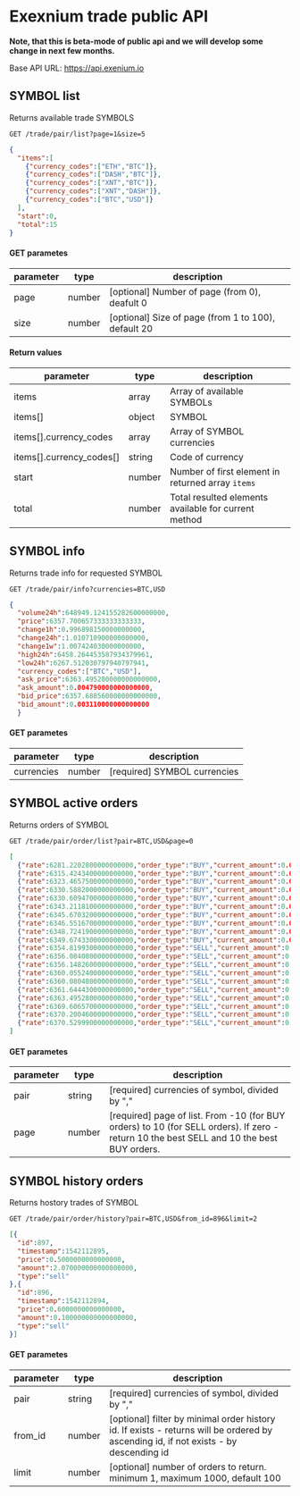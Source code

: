 # Exexnium trade public API

**Note, that this is beta-mode of public api and we will develop some change in next few months.**

Base API URL: 
https://api.exenium.io


## SYMBOL list

Returns available trade SYMBOLS

```
GET /trade/pair/list?page=1&size=5
```

```json
{
  "items":[
    {"currency_codes":["ETH","BTC"]},
    {"currency_codes":["DASH","BTC"]},
    {"currency_codes":["XNT","BTC"]},
    {"currency_codes":["XNT","DASH"]},
    {"currency_codes":["BTC","USD"]}
  ],
  "start":0,
  "total":15
}
```

#### GET parametes

 parameter | type | description
--- |--- | ---
 page | number | [optional] Number of page (from 0), deafult 0 
 size | number | [optional] Size of page (from 1 to 100), default 20

#### Return values

 parameter | type | description
--- |--- | ---
 items | array | Array of available SYMBOLs
 items[] | object | SYMBOL
 items[].currency_codes | array | Array of SYMBOL currencies
 items[].currency_codes[] | string | Code of currency
 start | number | Number of first element in returned array `items`
 total | number | Total resulted elements available for current method
 

## SYMBOL info

Returns trade info for requested SYMBOL

```
GET /trade/pair/info?currencies=BTC,USD
```

```json
{
  "volume24h":648949.124155282600000000,
  "price":6357.700657333333333333,
  "change1h":0.996898150000000000,
  "change24h":1.010710900000000000,
  "change1w":1.007424030000000000,
  "high24h":6458.264453587934379961,
  "low24h":6267.512030797940797941,
  "currency_codes":["BTC","USD"],
  "ask_price":6363.495280000000000000,
  "ask_amount":0.004790000000000000,
  "bid_price":6357.688560000000000000,
  "bid_amount":0.003110000000000000
  }
```

#### GET parametes

 parameter | type | description
--- |--- | ---
 currencies | number | [required] SYMBOL currencies
 
 
 ## SYMBOL active orders

Returns orders of SYMBOL

```
GET /trade/pair/order/list?pair=BTC,USD&page=0
```

```json
[
  {"rate":6281.2202800000000000,"order_type":"BUY","current_amount":0.0823900000000000,"currency_code1":"BTC","currency_code2":"USD"},
  {"rate":6315.4243400000000000,"order_type":"BUY","current_amount":0.0823600000000000,"currency_code1":"BTC","currency_code2":"USD"},
  {"rate":6323.4657500000000000,"order_type":"BUY","current_amount":0.0503900000000000,"currency_code1":"BTC","currency_code2":"USD"},
  {"rate":6330.5882000000000000,"order_type":"BUY","current_amount":0.0030200000000000,"currency_code1":"BTC","currency_code2":"USD"},
  {"rate":6330.6094700000000000,"order_type":"BUY","current_amount":0.0022800000000000,"currency_code1":"BTC","currency_code2":"USD"},
  {"rate":6343.2118100000000000,"order_type":"BUY","current_amount":0.0008300000000000,"currency_code1":"BTC","currency_code2":"USD"},
  {"rate":6345.6703200000000000,"order_type":"BUY","current_amount":0.0003100000000000,"currency_code1":"BTC","currency_code2":"USD"},
  {"rate":6346.5516700000000000,"order_type":"BUY","current_amount":0.0002600000000000,"currency_code1":"BTC","currency_code2":"USD"},
  {"rate":6348.7241900000000000,"order_type":"BUY","current_amount":0.0000200000000000,"currency_code1":"BTC","currency_code2":"USD"},
  {"rate":6349.6743300000000000,"order_type":"BUY","current_amount":0.0000100000000000,"currency_code1":"BTC","currency_code2":"USD"},
  {"rate":6354.8199300000000000,"order_type":"SELL","current_amount":0.0001300000000000,"currency_code1":"BTC","currency_code2":"USD"},
  {"rate":6356.0840800000000000,"order_type":"SELL","current_amount":0.0001600000000000,"currency_code1":"BTC","currency_code2":"USD"},
  {"rate":6356.1482600000000000,"order_type":"SELL","current_amount":0.0002000000000000,"currency_code1":"BTC","currency_code2":"USD"},
  {"rate":6360.0552400000000000,"order_type":"SELL","current_amount":0.0002500000000000,"currency_code1":"BTC","currency_code2":"USD"},
  {"rate":6360.0804800000000000,"order_type":"SELL","current_amount":0.0002900000000000,"currency_code1":"BTC","currency_code2":"USD"},
  {"rate":6361.6444300000000000,"order_type":"SELL","current_amount":0.0003000000000000,"currency_code1":"BTC","currency_code2":"USD"},
  {"rate":6363.4952800000000000,"order_type":"SELL","current_amount":0.0050900000000000,"currency_code1":"BTC","currency_code2":"USD"},
  {"rate":6369.6065700000000000,"order_type":"SELL","current_amount":0.0051100000000000,"currency_code1":"BTC","currency_code2":"USD"},
  {"rate":6370.2004600000000000,"order_type":"SELL","current_amount":0.0052300000000000,"currency_code1":"BTC","currency_code2":"USD"},
  {"rate":6370.5299900000000000,"order_type":"SELL","current_amount":0.0054600000000000,"currency_code1":"BTC","currency_code2":"USD"}
]
```

#### GET parametes

 parameter | type | description
--- |--- | ---
 pair | string | [required] currencies of symbol, divided by ","
 page | number | [required] page of list. From -10 (for BUY orders) to 10 (for SELL orders). If zero - return 10 the best SELL and 10 the best BUY orders.
 
 
  ## SYMBOL history orders

Returns hostory trades of SYMBOL

```
GET /trade/pair/order/history?pair=BTC,USD&from_id=896&limit=2
```

```json
[{
  "id":897,
  "timestamp":1542112895,
  "price":0.5000000000000000,
  "amount":2.070000000000000000,
  "type":"sell"
},{
  "id":896,
  "timestamp":1542112894,
  "price":0.6000000000000000,
  "amount":0.100000000000000000,
  "type":"sell"
}]
```

#### GET parametes

 parameter | type | description
--- |--- | ---
 pair | string | [required] currencies of symbol, divided by ","
 from_id | number | [optional] filter by minimal order history id. If exists - returns will be ordered by ascending id, if not exists - by descending id
 limit | number | [optional] number of orders to return. minimum 1, maximum 1000, default 100
 
 
 
 
